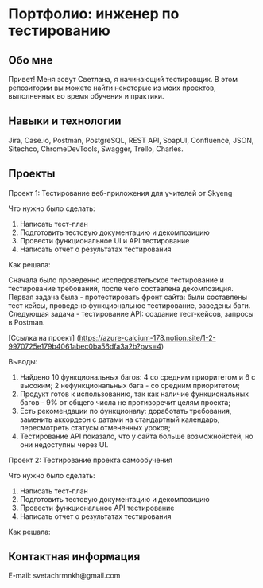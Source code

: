 # Портфолио: инженер по тестированию

## Обо мне 

Привет! Меня зовут Светлана, я начинающий тестировщик. 
В этом репозитории вы можете найти некоторые из моих проектов, выполненных во время обучения и практики. 
<br>

## Навыки и технологии 
Jira, Case.io, Postman, PostgreSQL, REST API, SoapUI, Confluence, JSON, Sitechco, ChromeDevTools, Swagger, Trello, Charles. 

## Проекты 
<p>Проект 1: Тестирование веб-приложения для учителей от Skyeng</p>
<p>Что нужно было сделать:</p>
<ol>
  <li> Написать тест-план</li>
  <li> Подготовить тестовую документацию и декомпозицию </li>
  <li> Провести функциональное UI и API тестирование</li>
  <li> Написать отчет о результатах тестирования </li>
</ol>
<p>Как решала:</p>
<p> Сначала было проведенно исследовательское тестирование и тестирование требований, после чего составлена декомпозиция. Первая задача была - протестировать фронт сайта:   были составлены тест кейсы, проведено функциональное тестирование, заведены баги. Следующая задача - тестирование API: создание тест-кейсов, запросы в Postman. 
</p>

[Ссылка на проект] (https://azure-calcium-178.notion.site/1-2-9970725e179b4061abec0ba56dfa3a2b?pvs=4)

<p>Выводы:</p>
<ol>
  <li> Найдено 10 функциональных багов: 4 cо средним приоритетом и 6 с высоким; 2 нефункциональных бага - со средним приоритетом;</li> 
  <li> Продукт готов к использованию, так как наличие функциональных багов - 9% от общего числа не противоречит целям проекта; </li>
  <li> Есть рекомендации по функционалу: доработать требования, заменить аккордеон с датами на стандартный календарь, пересмотреть статусы отмененных уроков; </li>
  <li> Тестирование API показало, что у сайта больше возможнойстей, но они недоступны через UI.</li>
</ol>

<p>Проект 2: Тестирование проекта самообучения</p>
<p>Что нужно было сделать:</p>
<ol>
  <li> Написать тест-план</li>
  <li> Подготовить тестовую документацию и декомпозицию </li>
  <li> Провести функциональное API тестирование </li>
  <li> Написать отчет о результатах тестирования </li>
</ol>
<p>Как решала:</p>
                                                         
## Контактная информация 
<p>E-mail: svetachrmnkh@gmail.com</p>
